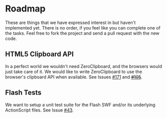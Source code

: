 # Roadmap

These are things that we have expressed interest in but haven't implemented yet. There is no order, if you feel like you can complete one of the tasks. Feel free to fork the project and send a pull request with the new code.

## HTML5 Clipboard API
In a perfect world we wouldn't need ZeroClipboard, and the browsers would just take care of it. We would like to write ZeroClipboard to use the browser's clipboard API when available. See Issues [#171](https://github.com/zeroclipboard/zeroclipboard/issues/171) and [~~#105~~](https://github.com/zeroclipboard/zeroclipboard/issues/105).

## Flash Tests
We want to setup a unit test suite for the Flash SWF and/or its underlying ActionScript files. See Issue [#43](https://github.com/zeroclipboard/zeroclipboard/issues/43).
